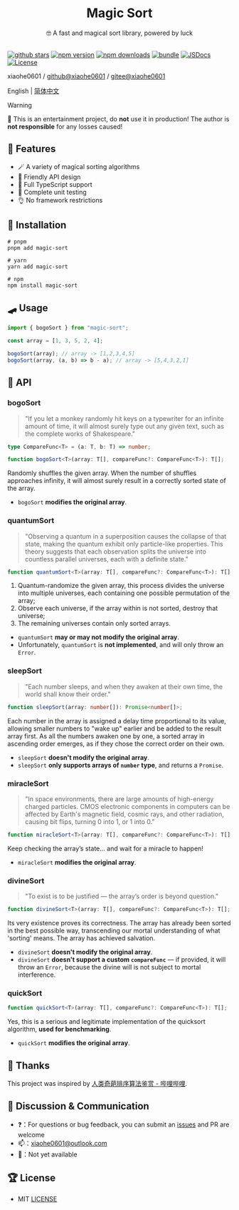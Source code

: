 <div align="center">
  <h1>Magic Sort</h1>
  <span>🤓 A fast and magical sort library, powered by luck</span>
</div>

<br>

[![github stars][github-stars-src]][github-stars-href]
[![npm version][npm-version-src]][npm-version-href]
[![npm downloads][npm-downloads-src]][npm-downloads-href]
[![bundle][bundle-src]][bundle-href]
[![JSDocs][jsdocs-src]][jsdocs-href]
[![License][license-src]][license-href]

xiaohe0601 / [github@xiaohe0601](https://github.com/xiaohe0601) / [gitee@xiaohe0601](https://gitee.com/xiaohe0601)

English | [简体中文](./readme/README.zh-CN.md)

> [!WARNING]
> 🚨 This is an entertainment project, do **not** use it in production!
> The author is **not responsible** for any losses caused!

## 🎉 Features

- 🪄 A variety of magical sorting algorithms
- 🎈 Friendly API design
- 🧀 Full TypeScript support
- 🧪 Complete unit testing
- 👌 No framework restrictions

## 🚁 Installation

```shell
# pnpm
pnpm add magic-sort

# yarn
yarn add magic-sort

# npm
npm install magic-sort
```

## 🛹 Usage

```javascript
import { bogoSort } from "magic-sort";

const array = [1, 3, 5, 2, 4];

bogoSort(array); // array -> [1,2,3,4,5]
bogoSort(array, (a, b) => b - a); // array -> [5,4,3,2,1]
```

## 📖 API

### bogoSort

> "If you let a monkey randomly hit keys on a typewriter for an infinite amount of time,
it will almost surely type out any given text, such as the complete works of Shakespeare."

```typescript
type CompareFunc<T> = (a: T, b: T) => number;

function bogoSort<T>(array: T[], compareFunc?: CompareFunc<T>): T[];
```

Randomly shuffles the given array. When the number of shuffles approaches infinity,
it will almost surely result in a correctly sorted state of the array.

- `bogoSort` **modifies the original array**.

### quantumSort

> "Observing a quantum in a superposition causes the collapse of that state,
making the quantum exhibit only particle-like properties.
This theory suggests that each observation splits the universe into countless parallel universes,
each with a definite state."

```typescript
function quantumSort<T>(array: T[], compareFunc?: CompareFunc<T>): T[];
```

1. Quantum-randomize the given array, this process divides the universe into multiple universes,
   each containing one possible permutation of the array;
2. Observe each universe, if the array within is not sorted, destroy that universe;
3. The remaining universes contain only sorted arrays.

- `quantumSort` **may or may not modify the original array**.
- Unfortunately, `quantumSort` is **not implemented**, and will only throw an `Error`.

### sleepSort

> "Each number sleeps, and when they awaken at their own time, the world shall know their order."

```typescript
function sleepSort(array: number[]): Promise<number[]>;
```

Each number in the array is assigned a delay time proportional to its value,
allowing smaller numbers to "wake up" earlier and be added to the result array first.
As all the numbers awaken one by one, a sorted array in ascending order emerges,
as if they chose the correct order on their own.

- `sleepSort` **doesn't modify the original array**.
- `sleepSort` **only supports arrays of `number` type**, and returns a `Promise`.

### miracleSort

> "In space environments, there are large amounts of high-energy charged particles.
CMOS electronic components in computers can be affected by Earth's magnetic field,
cosmic rays, and other radiation, causing bit flips, turning 0 into 1, or 1 into 0."

```typescript
function miracleSort<T>(array: T[], compareFunc?: CompareFunc<T>): T[];
```

Keep checking the array’s state... and wait for a miracle to happen!

- `miracleSort` **modifies the original array**.

### divineSort

> "To exist is to be justified — the array’s order is beyond question."

```typescript
function divineSort<T>(array: T[], compareFunc?: CompareFunc<T>): T[];
```

Its very existence proves its correctness. The array has already been sorted in the best possible way,
transcending our mortal understanding of what 'sorting' means. The array has achieved salvation.

- `divineSort` **doesn't modify the original array**.
- `divineSort` **doesn't support a custom `compareFunc`** — if provided, it will throw an `Error`,
  because the divine will is not subject to mortal interference.

### quickSort

```typescript
function quickSort<T>(array: T[], compareFunc?: CompareFunc<T>): T[];
```

Yes, this is a serious and legitimate implementation of the quicksort algorithm, **used for benchmarking**.

- `quickSort` **modifies the original array**.

## 🍬 Thanks

This project was inspired by [人类奇葩排序算法鉴赏 - 哔哩哔哩](https://www.bilibili.com/video/BV1nJBTYoEQm).

## 🐶 Discussion & Communication

- ❓：For questions or bug feedback, you can submit an [issues](https://github.com/xiaohe0601/magic-sort/issues) and PR are welcome
- 📫：[xiaohe0601@outlook.com](mailto:xiaohe0601@outlook.com)
- 🐧：Not yet available

## 🏆 License

- MIT [LICENSE](./LICENSE)

[github-stars-src]: https://img.shields.io/github/stars/xiaohe0601/magic-sort?style=flat&colorA=080f12&colorB=1fa669&logo=GitHub
[github-stars-href]: https://github.com/xiaohe0601/magic-sort
[npm-version-src]: https://img.shields.io/npm/v/magic-sort?style=flat&colorA=080f12&colorB=1fa669
[npm-version-href]: https://npmjs.com/package/magic-sort
[npm-downloads-src]: https://img.shields.io/npm/dm/magic-sort?style=flat&colorA=080f12&colorB=1fa669
[npm-downloads-href]: https://npmjs.com/package/magic-sort
[bundle-src]: https://img.shields.io/bundlephobia/minzip/magic-sort?style=flat&colorA=080f12&colorB=1fa669&label=minzip
[bundle-href]: https://bundlephobia.com/result?p=magic-sort
[jsdocs-src]: https://img.shields.io/badge/jsdocs-reference-080f12?style=flat&colorA=080f12&colorB=1fa669
[jsdocs-href]: https://www.jsdocs.io/package/magic-sort
[license-src]: https://img.shields.io/github/license/xiaohe0601/magic-sort.svg?style=flat&colorA=080f12&colorB=1fa669
[license-href]: https://github.com/xiaohe0601/magic-sort/blob/main/LICENSE